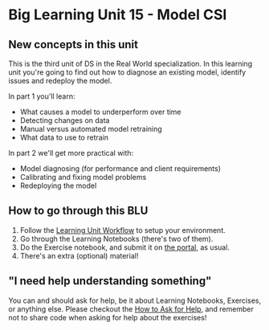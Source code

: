 # Big Learning Unit 15 - Model CSI

## New concepts in this unit

This is the third unit of DS in the Real World specialization. In this learning unit you're going to find out how to diagnose an existing model, identify issues and redeploy the model.

In part 1 you'll learn:

- What causes a model to underperform over time
- Detecting changes on data
- Manual versus automated model retraining
- What data to use to retrain

In part 2 we'll get more practical with:

- Model diagnosing (for performance and client requirements)
- Calibrating and fixing model problems
- Redeploying the model

## How to go through this BLU

1. Follow the [Learning Unit Workflow](https://github.com/LDSSA/batch7-students#5-ldssa-learning-units-workflow) to setup your environment.
1. Go through the Learning Notebooks (there's two of them).
1. Do the Exercise notebook, and submit it on [the portal](https://portal.lisbondatascience.org), as usual.
1. There's an extra (optional) material!

## "I need help understanding something"

You can and should ask for help, be it about Learning Notebooks, Exercises, or anything else. Please checkout the [How to Ask for Help](https://ldssa.github.io/wiki/Starters%20Academy%20(LDSSA)/How-to-ask-for-and-give-help/), and remember not to share code when asking for help about the exercises!
